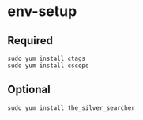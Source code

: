 # env-setup

## Required
    sudo yum install ctags
    sudo yum install cscope

## Optional
    sudo yum install the_silver_searcher

